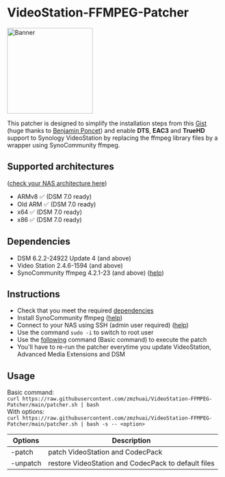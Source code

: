 # VideoStation-FFMPEG-Patcher 

<p>
  <img src="https://github.com/AlexPresso/VideoStation-FFMPEG-Patcher/blob/main/banner.png?raw=true" height=200px alt="Banner">
</p>

This patcher is designed to simplify the installation steps from this [Gist](https://gist.github.com/BenjaminPoncet/bbef9edc1d0800528813e75c1669e57e) (huge thanks to [Benjamin Poncet](https://github.com/BenjaminPoncet)) and enable **DTS**, **EAC3** and **TrueHD** support to Synology VideoStation by replacing the ffmpeg library files by a wrapper using SynoCommunity ffmpeg.

## Supported architectures
([check your NAS architecture here](https://github.com/SynoCommunity/spksrc/wiki/Architecture-per-Synology-model))
- ARMv8 ✅ (DSM 7.0 ready)
- Old ARM ✅ (DSM 7.0 ready)
- x64 ✅ (DSM 7.0 ready)
- x86 ✅ (DSM 7.0 ready)

## Dependencies
- DSM 6.2.2-24922 Update 4 (and above)
- Video Station 2.4.6-1594 (and above)
- SynoCommunity ffmpeg 4.2.1-23 (and above) ([help](https://synocommunity.com/#easy-install))

## Instructions
- Check that you meet the required [dependencies](https://github.com/AlexPresso/VideoStation-FFMPEG-Patcher#dependencies)
- Install SynoCommunity ffmpeg ([help](https://synocommunity.com/#easy-install))
- Connect to your NAS using SSH (admin user required) ([help](https://www.synology.com/en-global/knowledgebase/DSM/tutorial/General_Setup/How_to_login_to_DSM_with_root_permission_via_SSH_Telnet))
- Use the command `sudo -i` to switch to root user
- Use the [following](https://github.com/AlexPresso/VideoStation-FFMPEG-Patcher#usage) command (Basic command) to execute the patch
- You'll have to re-run the patcher everytime you update VideoStation, Advanced Media Extensions and DSM

## Usage
Basic command:  
`curl https://raw.githubusercontent.com/zmzhuai/VideoStation-FFMPEG-Patcher/main/patcher.sh | bash`   
With options:  
`curl https://raw.githubusercontent.com/zmzhuai/VideoStation-FFMPEG-Patcher/main/patcher.sh | bash -s -- <option>`

| Options | Description |
| ------ | ----------- |
| -patch | patch VideoStation and CodecPack |
| -unpatch | restore VideoStation and CodecPack to default files 
